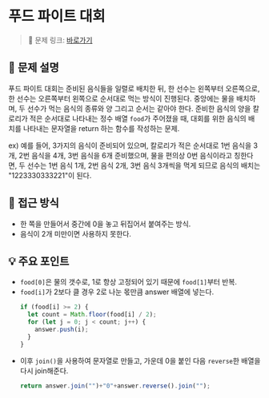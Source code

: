 # 푸드 파이트 대회

> 🔗 문제 링크: [바로가기](https://school.programmers.co.kr/learn/courses/30/lessons/134240) 

## 🌱 문제 설명
푸드 파이트 대회는 준비된 음식들을 일렬로 배치한 뒤, 한 선수는 왼쪽부터 오른쪽으로, 한 선수는 오른쪽부터 왼쪽으로 순서대로 먹는 방식이 진행된다. 중앙에는 물을 배치하며, 두 선수가 먹는 음식의 종류와 양 그리고 순서는 같아야 한다.
준비한 음식의 양을 칼로리가 적은 순서대로 나타내는 정수 배열 `food`가 주어졌을 때, 대회를 위한 음식의 배치를 나타내는 문자열을 return 하는 함수를 작성하는 문제.

ex) 예를 들어, 3가지의 음식이 준비되어 있으며, 칼로리가 적은 순서대로 1번 음식을 3개, 2번 음식을 4개, 3번 음식을 6개 준비했으며, 물을 편의상 0번 음식이라고 칭한다면, 두 선수는 1번 음식 1개, 2번 음식 2개, 3번 음식 3개씩을 먹게 되므로 음식의 배치는 "1223330333221"이 된다.

## 🤔 접근 방식
- 한 쪽을 만들어서 중간에 0을 놓고 뒤집어서 붙여주는 방식. 
- 음식이 2개 미만이면 사용하지 못한다.

## 💡 주요 포인트
- `food[0]`은 물의 갯수로, 1로 항상 고정되어 있기 때문에 `food[1]`부터 반복.
- `food[i]`가 2보다 클 경우 2로 나눈 몫만큼 answer 배열에 넣는다.
  ```js
  if (food[i] >= 2) {
    let count = Math.floor(food[i] / 2);
    for (let j = 0; j < count; j++) {
      answer.push(i);
    }
  }
  ```
- 이후 `join()`을 사용하여 문자열로 만들고, 가운데 0을 붙인 다음 `reverse`한 배열을 다시 join해준다.
  ```js
  return answer.join("")+"0"+answer.reverse().join("");
  ```
